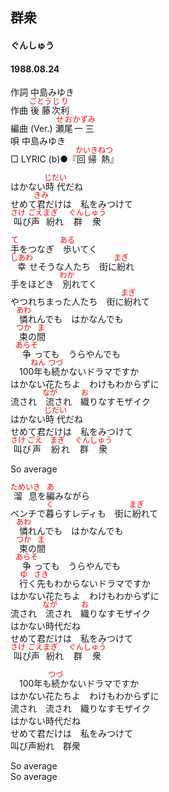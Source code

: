 <style type="text/css">
	ruby{
	    ruby-position: over;
	}
	ruby > rt{font-size: 12px;color:red;}
	p{font:16px;font-size: '楷体'}
</style>
## 群衆
#### ぐんしゅう
#### 1988.08.24


作詞     中島みゆき  
作曲     <ruby><rb>後藤</rb><rp>(</rp><rt>ごとう</rt><rp>)</rp></ruby><ruby><rb>次</rb><rp>(</rp><rt>じ</rt><rp>)</rp></ruby><ruby><rb>利</rb><rp>(</rp><rt>り</rt><rp>)</rp></ruby>  
編曲 (Ver.) <ruby><rb>瀬尾</rb><rp>(</rp><rt>せお</rt><rp>)</rp></ruby><ruby><rb>一三</rb><rp>(</rp><rt>かずみ</rt><rp>)</rp></ruby>   
唄       中島みゆき   
□ LYRIC (b)●『<ruby><rb>回帰</rb><rp>(</rp><rt>かいき</rt><rp>)</rp></ruby><ruby><rb>熱</rb><rp>(</rp><rt>ねつ</rt><rp>)</rp></ruby>』　　　
  
はかない<ruby><rb>時代</rb><rp>(</rp><rt>じだい</rt><rp>)</rp></ruby>だね   
せめて<ruby><rb>君</rb><rp>(</rp><rt>きみ</rt><rp>)</rp></ruby>だけは　私をみつけて   
<ruby><rb>叫</rb><rp>(</rp><rt>さけ</rt><rp>)</rp></ruby>び<ruby><rb>声紛</rb><rp>(</rp><rt>ごえまぎ</rt><rp>)</rp></ruby>れ　<ruby><rb>群衆</rb><rp>(</rp><rt>ぐんしゅう</rt><rp>)</rp></ruby>   
   
<ruby><rb>手</rb><rp>(</rp><rt>て</rt><rp>)</rp></ruby>をつなぎ　<ruby><rb>歩</rb><rp>(</rp><rt>ある</rt><rp>)</rp></ruby>いてく   
<ruby><rb>幸</rb><rp>(</rp><rt>しあわ</rt><rp>)</rp></ruby>せそうな人たち　街に<ruby><rb>紛</rb><rp>(</rp><rt>まぎ</rt><rp>)</rp></ruby>れ   
手をほどき　<ruby><rb>別</rb><rp>(</rp><rt>わか</rt><rp>)</rp></ruby>れてく   
やつれちまった人たち　街に<ruby><rb>紛</rb><rp>(</rp><rt>まぎ</rt><rp>)</rp></ruby>れて   
　<ruby><rb>憐</rb><rp>(</rp><rt>あわ</rt><rp>)</rp></ruby>れんでも　はかなんでも   
　<ruby><rb>束</rb><rp>(</rp><rt>つか</rt><rp>)</rp></ruby>の<ruby><rb>間</rb><rp>(</rp><rt>ま</rt><rp>)</rp></ruby>   
　<ruby><rb>争</rb><rp>(</rp><rt>あらそ</rt><rp>)</rp></ruby>っても　うらやんでも   
　100<ruby><rb>年</rb><rp>(</rp><rt>ねん</rt><rp>)</rp></ruby>も<ruby><rb>続</rb><rp>(</rp><rt>つづ</rt><rp>)</rp></ruby>かないドラマですか   
はかない花たちよ　わけもわからずに   
流され　<ruby><rb>流</rb><rp>(</rp><rt>なが</rt><rp>)</rp></ruby>され　<ruby><rb>織</rb><rp>(</rp><rt>お</rt><rp>)</rp></ruby>りなすモザイク   
はかない<ruby><rb>時代</rb><rp>(</rp><rt>じだい</rt><rp>)</rp></ruby>だね   
せめて君だけは　私をみつけて   
<ruby><rb>叫</rb><rp>(</rp><rt>さけ</rt><rp>)</rp></ruby>び<ruby><rb>声紛</rb><rp>(</rp><rt>ごえ　まぎ</rt><rp>)</rp></ruby>れ　<ruby><rb>群衆</rb><rp>(</rp><rt>ぐんしゅう</rt><rp>)</rp></ruby>   
   
So average   
   
<ruby><rb>溜息</rb><rp>(</rp><rt>ためいき</rt><rp>)</rp></ruby>を<ruby><rb>編</rb><rp>(</rp><rt>あ</rt><rp>)</rp></ruby>みながら   
ベンチで<ruby><rb>暮</rb><rp>(</rp><rt>く</rt><rp>)</rp></ruby>らすレディも　街に<ruby><rb>紛</rb><rp>(</rp><rt>まぎ</rt><rp>)</rp></ruby>れて   
　<ruby><rb>憐</rb><rp>(</rp><rt>あわ</rt><rp>)</rp></ruby>れんでも　はかなんでも   
　<ruby><rb>束</rb><rp>(</rp><rt>つか</rt><rp>)</rp></ruby>の<ruby><rb>間</rb><rp>(</rp><rt>ま</rt><rp>)</rp></ruby>   
　<ruby><rb>争</rb><rp>(</rp><rt>あらそ</rt><rp>)</rp></ruby>っても　うらやんでも   
　<ruby><rb>行</rb><rp>(</rp><rt>ゆ</rt><rp>)</rp></ruby>く<ruby><rb>先</rb><rp>(</rp><rt>さき</rt><rp>)</rp></ruby>もわからないドラマですか   
はかない花たちよ　わけもわからずに   
流され　<ruby><rb>流</rb><rp>(</rp><rt>なが</rt><rp>)</rp></ruby>され　<ruby><rb>織</rb><rp>(</rp><rt>お</rt><rp>)</rp></ruby>りなすモザイク   
はかない時代だね   
せめて君だけは　私をみつけて   
<ruby><rb>叫</rb><rp>(</rp><rt>さけ</rt><rp>)</rp></ruby>び<ruby><rb>声紛</rb><rp>(</rp><rt>ごえまぎ</rt><rp>)</rp></ruby>れ　<ruby><rb>群衆</rb><rp>(</rp><rt>ぐんしゅう</rt><rp>)</rp></ruby>   
   
   
　100年も<ruby><rb>続</rb><rp>(</rp><rt>つづ</rt><rp>)</rp></ruby>かないドラマですか   
はかない花たちよ　わけもわからずに   
流され　流され　織りなすモザイク   
はかない時代だね   
せめて君だけは　私をみつけて   
叫び声紛れ　群衆   
   
So average   
So average   